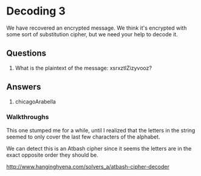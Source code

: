 # Decoding 3
We have recovered an encrypted message. We think it's encrypted with some sort of substitution cipher, but we need your help to decode it.

## Questions
1. What is the plaintext of the message: xsrxztlZizyvooz?

## Answers
1. chicagoArabella

### Walkthroughs

This one stumped me for a while, until I realized that the letters in the string seemed to only cover the last few characters of the alphabet.

We can detect this is an Atbash cipher since it seems the letters are in the exact opposite order they should be.

http://www.hanginghyena.com/solvers_a/atbash-cipher-decoder
